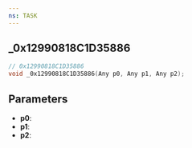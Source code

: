 ```yaml
---
ns: TASK
---
```

## _0x12990818C1D35886

```c
// 0x12990818C1D35886
void _0x12990818C1D35886(Any p0, Any p1, Any p2);
```

## Parameters
* **p0**:
* **p1**:
* **p2**:
